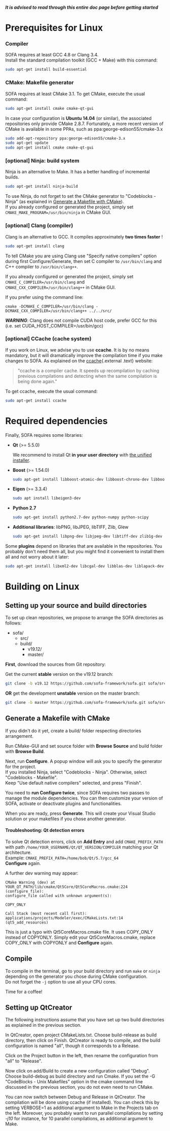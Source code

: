 **_It is advised to read through this entire doc page before getting started_**

Prerequisites for Linux
=======================

### Compiler

SOFA requires at least GCC 4.8 or Clang 3.4.  
Install the standard compilation toolkit (GCC + Make) with this command:

```bash
sudo apt-get install build-essential
```


### CMake: Makefile generator

SOFA requires at least CMake 3.1. To get CMake, execute the usual
command:
```bash
sudo apt-get install cmake cmake-qt-gui
```

In case your configuration is **Ubuntu 14.04** (or similar), the associated
repositories only provide CMake 2.8.7. Fortunately, a more recent
version of CMake is available in some PPAs, such as ppa:george-edison55/cmake-3.x

```bash
sudo add-apt-repository ppa:george-edison55/cmake-3.x
sudo apt-get update
sudo apt-get install cmake cmake-qt-gui
```


### [optional] Ninja: build system

Ninja is an alternative to Make. It has a better handling of incremental builds.

``` {.bash .optional}
sudo apt-get install ninja-build
```

To use Ninja, do not forget to set the CMake generator to "Codeblocks - Ninja" (as explained in [Generate a Makefile with CMake](#generate-a-makefile-with-cmake)).  
If you already configured or generated the project, simply set `CMAKE_MAKE_PROGRAM=/usr/bin/ninja` in CMake GUI.


### [optional] Clang (compiler)

Clang is an alternative to GCC. It compiles approximately **two times faster** !

``` {.bash .optional}
sudo apt-get install clang
```

To tell CMake you are using Clang use "Specify native compilers" option during first Configure/Generate, then set C compiler to `/usr/bin/clang` and C++ compiler to `/usr/bin/clang++`.

If you already configured or generated the project, simply set `CMAKE_C_COMPILER=/usr/bin/clang` and `CMAKE_CXX_COMPILER=/usr/bin/clang++` in CMake GUI.

If you prefer using the command line:

```
cmake -DCMAKE_C_COMPILER=/usr/bin/clang -DCMAKE_CXX_COMPILER=/usr/bin/clang++ ../../src/
```

***WARNING***: Clang does not compile CUDA host code, prefer GCC for this (i.e. set CUDA\_HOST\_COMPILER=/usr/bin/gcc)


### [optional] CCache (cache system)

If you work on Linux, we advise you to use **ccache**. It is by no means
mandatory, but it will dramatically improve the compilation time if you
make changes to SOFA. As explained on the
[ccache](http://ccache.samba.org/ "http://ccache.samba.org/"){.external
.text} website:

> "ccache is a compiler cache. It speeds up recompilation by caching
> previous compilations and detecting when the same compilation is being
> done again."

To get ccache, execute the usual command:

``` {.bash .optional}
sudo apt-get install ccache
```


Required dependencies
=====================

Finally, SOFA requires some libraries:

-   **Qt** (>= 5.5.0)

    We recommend to install Qt **in your user directory** with [the unified installer](http://download.qt.io/official_releases/online_installers).  

-   **Boost** (>= 1.54.0)

    ```bash
    sudo apt-get install libboost-atomic-dev libboost-chrono-dev libboost-date-time-dev libboost-filesystem-dev libboost-locale-dev libboost-regex-dev libboost-system-dev libboost-thread-dev libboost-program-options-dev
    ```
-   **Eigen** (>= 3.3.4)

    ```bash
    sudo apt install libeigen3-dev
    ```
    
-   **Python 2.7**

    ```bash
    sudo apt-get install python2.7-dev python-numpy python-scipy
    ```

-   **Additional libraries**: libPNG, libJPEG, libTIFF, Zlib, Glew

    ```bash
    sudo apt-get install libpng-dev libjpeg-dev libtiff-dev zlib1g-dev libglew-dev
    ```

Some **plugins** depend on libraries that are available in the repositories.
You probably don't need them all, but you might find it convenient to
install them all and not worry about it later:

``` {.bash .optional}
sudo apt-get install libxml2-dev libcgal-dev libblas-dev liblapack-dev libsuitesparse-dev libassimp-dev
```


Building on Linux
=================


## Setting up your source and build directories

To set up clean repositories, we propose to arrange the SOFA directories
as follows:

-   sofa/
    -   src/
    -   build/
        -   v19.12/
        -   master/

**First**, download the sources from Git repository:

Get the current **stable** version on the v19.12 branch:
``` {.bash .stable}
git clone -b v19.12 https://github.com/sofa-framework/sofa.git sofa/src/
```

**OR** get the development **unstable** version on the master branch:
``` {.bash .unstable}
git clone -b master https://github.com/sofa-framework/sofa.git sofa/src/
```


## Generate a Makefile with CMake

If you didn't do it yet, create a build/ folder respecting directories
arrangement.

Run CMake-GUI and set source folder with **Browse Source** and build
folder with **Browse Build**.

Next, run **Configure**. A popup window will ask you to specify the
generator for the project.  
If you installed Ninja, select "Codeblocks - Ninja". Otherwise, select "Codeblocks - Makefile".  
Keep "Use default native compilers" selected, and press "Finish".

You need to **run Configure twice**, since SOFA requires two passes to
manage the module dependencies. You can then customize your version of
SOFA, activate or deactivate plugins and functionalities.

When you are ready, press **Generate**. This will create your Visual
Studio solution or your makefiles if you chose another generator.

#### Troubleshooting:  Qt detection errors
To solve Qt detection errors, click on **Add Entry** and add
`CMAKE_PREFIX_PATH` with path `/home/YOUR_USERNAME/Qt/QT_VERSION/COMPILER` matching your
Qt architecture.  
Example: `CMAKE_PREFIX_PATH=/home/bob/Qt/5.7/gcc_64`  
**Configure** again.

A further dev warning may appear:

    CMake Warning (dev) at YOUR_QT_PATH/lib/cmake/Qt5Core/Qt5CoreMacros.cmake:224 (configure_file):
    configure_file called with unknown argument(s):

    COPY_ONLY

    Call Stack (most recent call first):
    applications/projects/Modeler/exec/CMakeLists.txt:14 (qt5_add_resources)

This is just a typo with Qt5CoreMacros.cmake file. It uses COPY\_ONLY
instead of COPYONLY. Simply edit your Qt5CoreMacros.cmake, replace
COPY\_ONLY with COPYONLY and **Configure** again.


## Compile

To compile in the terminal, go to your build directory and run `make` or `ninja` depending on the generator you chose during CMake configuration.  
Do not forget the `-j` option to use all your CPU cores.

Time for a coffee!


## Setting up QtCreator

The following instructions assume that you have set up two build
directories as explained in the previous section.

In QtCreator, open project CMakeLists.txt. Choose build-release as build
directory, then click on Finish. QtCreator is ready to compile, and the
build configuration is named "all", though it corresponds to a Release.

Click on the Project button in the left, then rename the configuration
from "all" to "Release".

Now click on add/Build to create a new configuration called "Debug".
Choose build-debug as build directory and run Cmake. If you set the -G
"CodeBlocks - Unix Makefiles" option in the cmake command line discussed
in the previous section, you do not even need to run CMake.

You can now switch between Debug and Release in QtCreator. The
compilation will be done using ccache (if installed). You can check this
by setting VERBOSE=1 as additional argument to Make in the Projects tab
on the left. Moreover, you probably want to run parallel compilations by
setting *-j10* for instance, for 10 parallel compilations, as additional
argument to Make.
